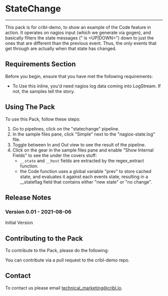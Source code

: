 # StateChange
----

This pack is for cribl-demo, to show an example of the Code feature in action. It operates on nagios input (which we generate via gogen), and basically filters the state messages ("<hostname> is <UP|DOWN>") down to just the ones that are different
than the previous event. Thus, the only events that get through are actually when that state has changed. 

## Requirements Section

Before you begin, ensure that you have met the following requirements:

* To Use this inline, you'd need nagios log data coming into LogStream. If not, the samples tell the story.

## Using The Pack

To use this Pack, follow these steps:

1. Go to pipelines, click on the "statechange" pipeline.
1. In the sample files pane, click "Simple" next to the "nagios-state.log" file.
1. Toggle between In and Out view to see the result of the pipeline.
1. Click on the gear in the sample files pane and enable "Show Internal Fields" to see the under the covers stuff:
    * `__state` and `__host` fields are extracted by the regex_extract function.
    * the Code function uses a global variable "prev" to store cached state, and evaluates it against each events state, resulting in a __stateflag field that contains either "new state" or "no change".


## Release Notes

### Version 0.01 - 2021-08-06
Initial Version


## Contributing to the Pack
To contribute to the Pack, please do the following:

You can contribute via a pull request to the cribl-demo repo.


## Contact
To contact us please email <technical_marketing@cribl.io>.


